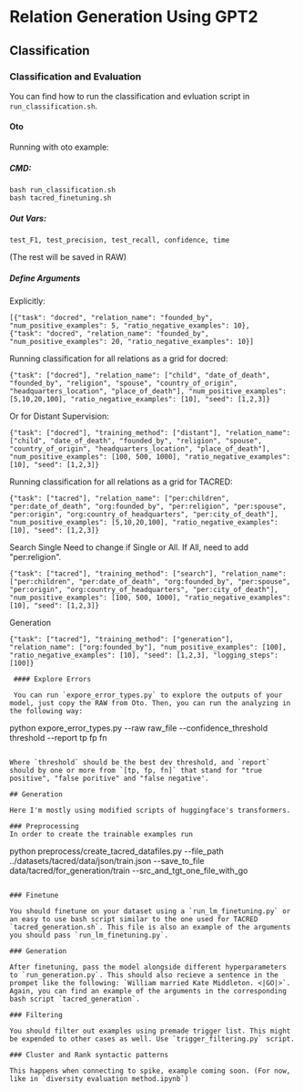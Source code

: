 # Relation Generation Using GPT2

## Classification

### Classification and Evaluation

You can find how to run the classification and evluation script in `run_classification.sh`.

#### Oto
Running with oto example:

##### CMD:
```
bash run_classification.sh
bash tacred_finetuning.sh
```

##### Out Vars:
```
test_F1, test_precision, test_recall, confidence, time
```
 (The rest will be saved in RAW)

##### Define Arguments
Explicitly:
```
[{"task": "docred", "relation_name": "founded_by", "num_positive_examples": 5, "ratio_negative_examples": 10},
{"task": "docred", "relation_name": "founded_by", "num_positive_examples": 20, "ratio_negative_examples": 10}]
```

Running classification for all relations as a grid for docred:
```
{"task": ["docred"], "relation_name": ["child", "date_of_death", "founded_by", "religion", "spouse", "country_of_origin", "headquarters_location", "place_of_death"], "num_positive_examples": [5,10,20,100], "ratio_negative_examples": [10], "seed": [1,2,3]}
```

Or for Distant Supervision:
```
{"task": ["docred"], "training_method": ["distant"], "relation_name": ["child", "date_of_death", "founded_by", "religion", "spouse", "country_of_origin", "headquarters_location", "place_of_death"], "num_positive_examples": [100, 500, 1000], "ratio_negative_examples": [10], "seed": [1,2,3]}
```

Running classification for all relations as a grid for TACRED:
```
{"task": ["tacred"], "relation_name": ["per:children", "per:date_of_death", "org:founded_by", "per:religion", "per:spouse", "per:origin", "org:country_of_headquarters", "per:city_of_death"], "num_positive_examples": [5,10,20,100], "ratio_negative_examples": [10], "seed": [1,2,3]}
```

Search Single
Need to change if Single or All.
If All, need to add "per:religion".
```
{"task": ["tacred"], "training_method": ["search"], "relation_name": ["per:children", "per:date_of_death", "org:founded_by", "per:spouse", "per:origin", "org:country_of_headquarters", "per:city_of_death"], "num_positive_examples": [100, 500, 1000], "ratio_negative_examples": [10], "seed": [1,2,3]}
```

Generation
```
{"task": ["tacred"], "training_method": ["generation"], "relation_name": ["org:founded_by"], "num_positive_examples": [100], "ratio_negative_examples": [10], "seed": [1,2,3], "logging_steps": [100]}

 #### Explore Errors

 You can run `expore_error_types.py` to explore the outputs of your model, just copy the RAW from Oto. Then, you can run the analyzing in the following way:

 ```
 python expore_error_types.py --raw raw_file --confidence_threshold threshold --report tp fp fn
 ```

 Where `threshold` should be the best dev threshold, and `report` should by one or more from `[tp, fp, fn]` that stand for "true positive", "false poritive" and "false negative'.

## Generation

Here I'm mostly using modified scripts of huggingface's transformers.

### Preprocessing
In order to create the trainable examples run
```
python preprocess/create_tacred_datafiles.py --file_path ../datasets/tacred/data/json/train.json --save_to_file data/tacred/for_generation/train --src_and_tgt_one_file_with_go
```

### Finetune

You should finetune on your dataset using a `run_lm_finetuning.py` or an easy to use bash script similar to the one used for TACRED `tacred_generation.sh`. This file is also an example of the arguments you should pass `run_lm_finetuning.py`.

### Generation

After finetuning, pass the model alongside different hyperparameters to `run_generation.py`. This should also recieve a sentence in the prompet like the following: `William married Kate Middleton. <|GO|>`. Again, you can find an example of the arguments in the corresponding bash script `tacred_generation`.

### Filtering

You should filter out examples using premade trigger list. This might be expended to other cases as well. Use `trigger_filtering.py` script.

### Cluster and Rank syntactic patterns

This happens when connecting to spike, example coming soon. (For now, like in `diversity evaluation method.ipynb`)
